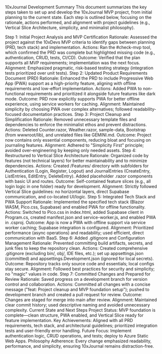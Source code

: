 10xJournal Development Summary
This document summarizes the key steps taken to set up and develop the 10xJournal MVP project, from initial planning to the current state. Each step is outlined below, focusing on the rationale, actions performed, and alignment with project guidelines (e.g., Vertical Slice Architecture, simplicity, and minimalist philosophy).

Step 1: Initial Project Analysis and MVP Certification
Rationale: Assessed the project against the 10xDevs MVP criteria to identify gaps between planning (PRD, tech stack) and implementation.
Actions: Ran the #check-mvp tool, which confirmed the PRD was complete but highlighted missing code (e.g., authentication, CRUD, tests, CI/CD).
Outcome: Verified that the plan supports all MVP requirements; implementation was the next focus.
Alignment: Emphasized pragmatic, risk-based testing strategy (integration tests prioritized over unit tests).
Step 2: Updated Product Requirements Document (PRD)
Rationale: Enhanced the PRD to include Progressive Web App (PWA) support as a high-priority feature, aligning with offline requirements and low-effort implementation.
Actions: Added PWA to non-functional requirements and prioritized it alongside future features like dark mode.
Outcome: PRD now explicitly supports PWA for better offline experience, using service workers for caching.
Alignment: Maintained simplicity by choosing PWA over complex alternatives; followed readability-focused documentation practices.
Step 3: Project Cleanup and Simplification
Rationale: Removed unnecessary template files and dependencies to enforce the minimalist ethos and prevent distractions.
Actions: Deleted Counter.razor, Weather.razor, sample-data, Bootstrap (from wwwroot/lib), and unrelated files like GEMINI.md.
Outcome: Project now contains only essential components, reducing bloat and focusing on journaling features.
Alignment: Adhered to "Simplicity First" principle; avoided over-engineering by keeping only needed assets.
Step 4: Restructured to Vertical Slice Architecture
Rationale: Organized code by features (not technical layers) for better maintainability and to minimize dependencies.
Actions: Created /Features/ directory with subfolders for Authentication (Login, Register, Logout) and JournalEntries (CreateEntry, ListEntries, EditEntry, DeleteEntry). Added placeholder .razor components with basic UI and routes.
Outcome: Self-contained feature slices (e.g., all login logic in one folder) ready for development.
Alignment: Strictly followed Vertical Slice guidelines: no horizontal layers, direct Supabase communication, and co-located UI/logic.
Step 5: Integrated Tech Stack and PWA Support
Rationale: Implemented the specified tech stack (Blazor WASM, Pico.css, Supabase) and enabled PWA for offline functionality.
Actions: Switched to Pico.css in index.html, added Supabase client in Program.cs, created manifest.json and service-worker.js, and enabled PWA in .csproj.
Outcome: App is now a PWA with offline support via service worker caching; Supabase integration is configured.
Alignment: Prioritized performance (async operations) and readability; used efficient, direct communication with BaaS.
Step 6: Added .gitignore and Configuration Management
Rationale: Prevented committing build artifacts, secrets, and junk files to keep the repository clean.
Actions: Created comprehensive .gitignore (excluding bin/, obj/, IDE files, etc.); set up appsettings.json (committed) and appsettings.Development.json (ignored for local secrets).
Outcome: Repository tracks only source code and essentials; local configs stay secure.
Alignment: Followed best practices for security and simplicity; no "magic" values in code.
Step 7: Committed Changes and Prepared for Review
Rationale: Saved progress on a development branch for version control and collaboration.
Actions: Committed all changes with a concise message ("feat: Project cleanup and MVP foundation setup"); pushed to development branch and created a pull request for review.
Outcome: Changes are staged for merge into main after review.
Alignment: Maintained clear commit history; used descriptive naming and avoided unnecessary complexity.
Current State and Next Steps
Project Status: MVP foundation is complete—clean structure, PWA enabled, and Vertical Slice ready for feature implementation.
Key Achievements: Aligned with all PRD requirements, tech stack, and architectural guidelines; prioritized integration tests and user-friendly error handling.
Future Focus: Implement authentication logic, CRUD operations, and tests; deploy to Azure Static Web Apps.
Philosophy Adherence: Every change emphasized readability, performance, and simplicity, ensuring 10xJournal remains distraction-free.